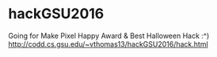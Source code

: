 # hackGSU2016
Going for Make Pixel Happy Award & Best Halloween Hack :^)
http://codd.cs.gsu.edu/~vthomas13/hackGSU2016/hack.html

